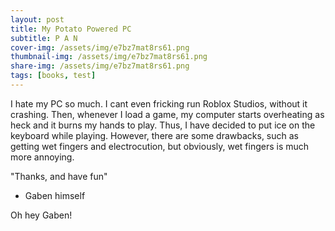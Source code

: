 ```yaml
---
layout: post
title: My Potato Powered PC
subtitle: P A N
cover-img: /assets/img/e7bz7mat8rs61.png
thumbnail-img: /assets/img/e7bz7mat8rs61.png
share-img: /assets/img/e7bz7mat8rs61.png
tags: [books, test]
---
```


I hate my PC so much. I cant even fricking run Roblox Studios, without it crashing. Then, whenever I load a game, my computer starts overheating as heck and it burns my hands to play. Thus, I have decided to put ice on the keyboard while playing. However, there are some drawbacks, such as getting wet fingers and electrocution, but obviously, wet fingers is much more annoying. 

"Thanks, and have fun"  
- Gaben himself  

Oh hey Gaben!
